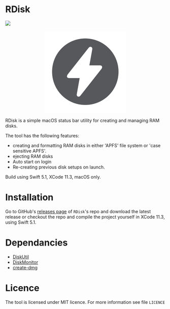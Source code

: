 


# RDisk
![](https://img.shields.io/badge/version-1.0-brightgreen.svg)

<p align="center">
  <img width="256" height="256" src="https://raw.githubusercontent.com/stoqn4opm/RDisk/master/RDisk/RDisk/Supporting%20Files/Assets.xcassets/AppIcon.appiconset/512.png">
</p>

RDisk is a simple macOS status bar utility for creating and managing RAM disks.

The tool has the following features:
- creating and formatting RAM disks in either 'APFS' file system or 'case sensitive APFS'.
- ejecting RAM disks
- Auto start on login
- Re-creating previous disk setups on launch.

Build using Swift 5.1, XCode 11.3, macOS only.
	
# Installation

Go to GitHub's [releases page](https://github.com/stoqn4opm/RDisk/releases) of `RDisk`'s repo and download the latest release or checkout the repo and compile the project  yourself in XCode 11.3, using Swift 5.1.

# Dependancies
- [DiskUtil](https://github.com/stoqn4opm/DiskUtil)
- [DiskMonitor](https://github.com/stoqn4opm/DiskMonitor)
- [create-dmg](https://github.com/sindresorhus/create-dmg)

# Licence

The tool is licensed under MIT licence. For more information see file `LICENCE`
